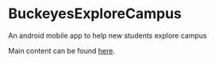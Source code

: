 # BuckeyesExploreCampus
An android mobile app to help new students explore campus

Main content can be found [here](https://github.com/bossley9/BuckeyesExploreCampus/tree/master/app/src/main/kotlin/com/example/buckeyesexplorecampus).
